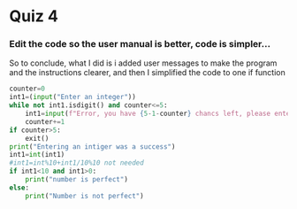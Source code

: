 # Quiz 4
### Edit the code so the user manual is better, code is simpler...
So to conclude, what I did is i added user messages to make the program and the instructions clearer, and then I simplified the code to one if function
```.py
counter=0
int1=(input("Enter an integer"))
while not int1.isdigit() and counter<=5:
    int1=input(f"Error, you have {5-1-counter} chancs left, please enter an intiger ")
    counter+=1
if counter>5:
    exit()
print("Entering an intiger was a success")
int1=int(int1)
#int1=int%10+int1/10%10 not needed 
if int1<10 and int1>0:
    print("number is perfect")
else:
    print("Number is not perfect")
```

